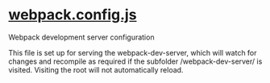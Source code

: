 

<!-- Start webpack.config.js -->

# [webpack.config.js](webpack.config.js)

Webpack development server configuration

This file is set up for serving the webpack-dev-server, which will watch for changes and recompile as required if
the subfolder /webpack-dev-server/ is visited. Visiting the root will not automatically reload.

<!-- End webpack.config.js -->

